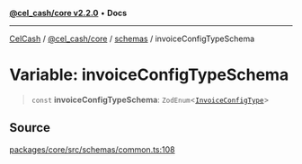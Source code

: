 [**@cel_cash/core v2.2.0**](../../README.md) • **Docs**

***

[CelCash](../../../../packages.md) / [@cel\_cash/core](../../README.md) / [schemas](../README.md) / invoiceConfigTypeSchema

# Variable: invoiceConfigTypeSchema

> `const` **invoiceConfigTypeSchema**: `ZodEnum`\<[`InvoiceConfigType`](../../types/type-aliases/InvoiceConfigType.md)\>

## Source

[packages/core/src/schemas/common.ts:108](https://github.com/Pyxlab/celcash/blob/b57c7034bd65dcd5b083f272f9cfe6cc4ff73f7b/packages/core/src/schemas/common.ts#L108)
